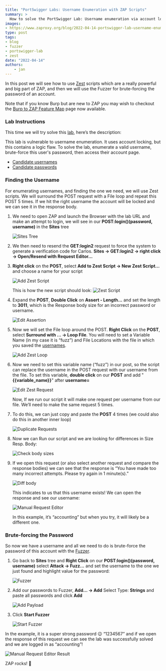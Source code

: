 ```yaml
---
title: "PortSwigger Labs: Username Enumeration with ZAP Scripts"
summary: >
  How to solve the PortSwigger Lab: Username enumeration via account lock using ZAP scripts.
images:
- https://www.zaproxy.org/blog/2022-04-14-portswigger-lab-username-enumeration-with-zap-scripts/images/zest-script.png
type: post
tags:
- blog
- fuzzer
- portswigger-lab
- zest
date: "2022-04-14"
authors: 
    - jan
---
```


In this post we will see how to use [Zest](/docs/desktop/addons/zest/) scripts which are a really powerful and big part of ZAP, and then we will use the Fuzzer for brute-forcing the password of an account. 

Note that if you know Burp but are new to ZAP you may wish to checkout the [Burp to ZAP Feature Map](/docs/burp-to-zap-feature-map/) page now available.

### Lab Instructions

This time we will try solve this [lab](https://portswigger.net/web-security/authentication/password-based/lab-username-enumeration-via-account-lock), here’s the description: 

This lab is vulnerable to username enumeration. It uses account locking, but this contains a logic flaw. To solve the lab, enumerate a valid username, brute-force this user's password, then access their account page.

* [Candidate usernames](https://portswigger.net/web-security/authentication/auth-lab-usernames)
* [Candidate passwords](https://portswigger.net/web-security/authentication/auth-lab-passwords)
 
### Finding the Username

For enumerating usernames, and finding the one we need, we will use Zest scripts. We will surround the POST request with a File loop and repeat this POST 5 times. If we hit the right username the account will be locked and we can see it in the response body. 

1. We need to open ZAP and launch the Browser with the lab URL and make an attempt to login, we will see in our __POST:login()(password, username)__ in the __Sites__ tree

    ![Sites Tree](images/sites-tree.png)

1. We then need to resend the __GET:login2__ request to force the system to generate a verification code for Carlos. 
    __Sites -> GET:login2 -> right click -> Open/Resend with Request Editor…__
    
1. __Right click__ on the __POST__, select __Add to Zest Script -> New Zest Script…__ and choose a name for your script

    ![Add Zest Script](images/add-zest-script.png)

    This is how the new script should look: 
    ![Zest Script](images/zest-script.png)
    
1. Expand the __POST__, __Double Click__ on __Assert - Length…__ and set the length to __3011__, which is the Response body size for an incorrect password or username. 

    ![Edit Assertion](images/edit-assertion.png)

1.  Now we will set the File loop around the POST. __Right Click__ on the __POST__, select __Surround with … -> Loop File__. 
    You will need to set a Variable Name (in my case it is “fuzz”) and File Locations with the file in which you saved the [usernames](https://portswigger.net/web-security/authentication/auth-lab-usernames).

    ![Add Zest Loop](images/add-zest-loop.png)

1. Now we need to set this variable name (“fuzz”) in our post, so the script can replace the username in the POST request with our username from the file.  To set this variable, __double click__ on our __POST__ and add "__{{variable_name}}__" after __username=__

    ![Edit Zest Request](images/edit-zest-request.png)

    Now, If we run our script it will make one request per username from our file. We’ll need to make the same request 5 times. 

1. To do this, we can just copy and paste the __POST__ 4 times (we could also do this in another inner loop)

    ![Duplicate Requests](images/duplicate-requests.png)

1. Now we can Run our script and we are looking for differences in Size Resp. Body:

    ![Check body sizes](images/check-body-sizes.png)

1. If we open this request (or also select another request and compare the response bodies) we can see that the response is “You have made too many incorrect attempts. Please try again in 1 minute(s).” 

    ![Diff body](images/diff-body.png)

    This indicates to us that this username exists! We can open the response and see our username:
    
    ![Manual Request Editor](images/manual-request-editor.png)
    
    In this example, it’s “accounting” but when you try, it will likely be a different one. 

### Brute-forcing the Password

So now we have a username and all we need to do is brute-force the password of this account with the [Fuzzer](/docs/desktop/addons/fuzzer/). 

1. Go back to __Sites__ tree and __Right Click__ on our __POST:login()(password, username)__ select __Attack -> Fuzz…__ and set the username to the one we just found and highlight value for the password:

    ![Fuzzer](images/fuzzer.png)

1. Add our passwords to Fuzzer, __Add… -> Add__ Select Type: __Strings__ and paste all passwords and click __Add__ 

    ![Add Payload](images/add-payload.png)

1. Click __Start Fuzzer__

    ![Start Fuzzer](images/start-fuzzer.png)

In the example, it is a super strong password :wink: “1234567” and if we open the response of this request we can see the lab was successfully solved and we are logged in as “accounting”!

![Manual Request Editor Result](images/manual-request-editor-result.png)

ZAP rocks! :metal: